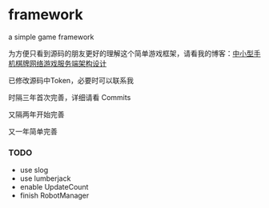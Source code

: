 # framework
a simple game framework

为方便只看到源码的朋友更好的理解这个简单游戏框架，请看我的博客：[中小型手机棋牌网络游戏服务端架构设计](https://panshiqu.github.io/blog/067.html)

已修改源码中Token，必要时可以联系我

时隔三年首次完善，详细请看 Commits

又隔两年开始完善

又一年简单完善

### TODO
* use slog
* use lumberjack
* enable UpdateCount
* finish RobotManager
